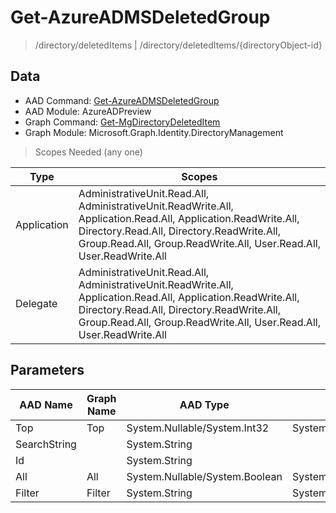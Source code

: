 # Get-AzureADMSDeletedGroup

> /directory/deletedItems | /directory/deletedItems/{directoryObject-id}

## Data

+ AAD Command: [Get-AzureADMSDeletedGroup](https://docs.microsoft.com/en-us/powershell/module/AzureADPreview/Get-AzureADMSDeletedGroup)
+ AAD Module: AzureADPreview
+ Graph Command: [Get-MgDirectoryDeletedItem](https://docs.microsoft.com/en-us/powershell/module/Microsoft.Graph.Identity.DirectoryManagement/Get-MgDirectoryDeletedItem)
+ Graph Module: Microsoft.Graph.Identity.DirectoryManagement

> Scopes Needed (any one)

|Type|Scopes|
|---|---|
|Application|AdministrativeUnit.Read.All, AdministrativeUnit.ReadWrite.All, Application.Read.All, Application.ReadWrite.All, Directory.Read.All, Directory.ReadWrite.All, Group.Read.All, Group.ReadWrite.All, User.Read.All, User.ReadWrite.All|
|Delegate|AdministrativeUnit.Read.All, AdministrativeUnit.ReadWrite.All, Application.Read.All, Application.ReadWrite.All, Directory.Read.All, Directory.ReadWrite.All, Group.Read.All, Group.ReadWrite.All, User.Read.All, User.ReadWrite.All|

## Parameters

|AAD Name|Graph Name|AAD Type|Graph Type|Infos|
|---|---|---|---|---|
|Top|Top|System.Nullable/System.Int32|System.Int32||
|SearchString||System.String|||
|Id||System.String|||
|All|All|System.Nullable/System.Boolean|System.Management.Automation.SwitchParameter||
|Filter|Filter|System.String|System.String||

